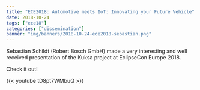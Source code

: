 ```yaml
---
title: "ECE2018: Automotive meets IoT: Innovating your Future Vehicle"
date: 2018-10-24
tags: ["ece18"]
categories: ["dissemination"]
banner: "img/banners/2018-10-24-ece2018-sebastian.png"
---
```


Sebastian Schildt (Robert Bosch GmbH) made a very interesting and well received presentation of the Kuksa project at EclipseCon Europe 2018.

Check it out!

{{< youtube tD8pt7WMbuQ >}}
